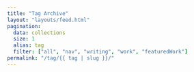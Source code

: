 ```yaml
---
title: "Tag Archive"
layout: "layouts/feed.html"
pagination:
  data: collections
  size: 1
  alias: tag
  filter: ["all", "nav", "writing", "work", "featuredWork"]
permalink: "/tag/{{ tag | slug }}/"
---
```

